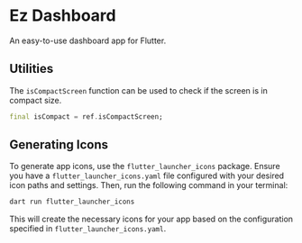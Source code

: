 # Ez Dashboard

An easy-to-use dashboard app for Flutter.

## Utilities

The `isCompactScreen` function can be used to check if the screen is in compact size.

```dart
final isCompact = ref.isCompactScreen;
```


## Generating Icons

To generate app icons, use the `flutter_launcher_icons` package. Ensure you have a `flutter_launcher_icons.yaml` file configured with your desired icon paths and settings. Then, run the following command in your terminal:

```sh
dart run flutter_launcher_icons
```

This will create the necessary icons for your app based on the configuration specified in `flutter_launcher_icons.yaml`.
